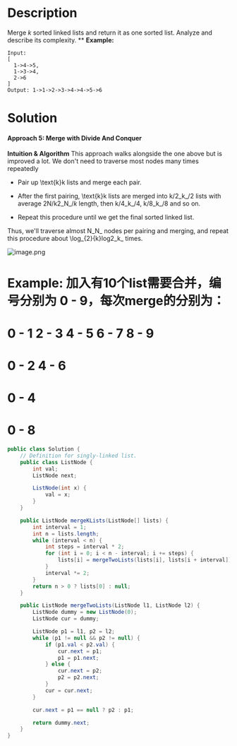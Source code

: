 # Description
Merge _k_ sorted linked lists and return it as one sorted list. Analyze and describe its complexity.
**
**Example:**
```
Input:
[
  1->4->5,
  1->3->4,
  2->6
]
Output: 1->1->2->3->4->4->5->6
```

# Solution
#### Approach 5: Merge with Divide And Conquer
**Intuition & Algorithm**
This approach walks alongside the one above but is improved a lot. We don't need to traverse most nodes many times repeatedly

- Pair up \text{k}k lists and merge each pair.

- After the first pairing, \text{k}k lists are merged into k/2_k_/2 lists with average 2N/k2_N_/_k_ length, then k/4_k_/4, k/8_k_/8 and so on.

- Repeat this procedure until we get the final sorted linked list.


Thus, we'll traverse almost N_N_ nodes per pairing and merging, and repeat this procedure about \log_{2}{k}log2_k_ times.

![image.png](https://cdn.nlark.com/yuque/0/2020/png/385742/1585669486645-96a18dbe-2933-4240-9c63-3dce1fe72a11.png#align=left&display=inline&height=378&originHeight=504&originWidth=637&size=47969&status=done&style=none&width=478)

Example:
加入有10个list需要合并，编号分别为 0 - 9，每次merge的分别为：
==========
0 - 1
2 - 3
4 - 5
6 - 7
8 - 9
==========
0 - 2
4 - 6
==========
0 - 4
==========
0 - 8
==========

```java
public class Solution {
    // Definition for singly-linked list.
    public class ListNode {
        int val;
        ListNode next;

        ListNode(int x) {
            val = x;
        }
    }

    public ListNode mergeKLists(ListNode[] lists) {
        int interval = 1;
        int n = lists.length;
        while (interval < n) {
            int steps = interval * 2;
            for (int i = 0; i < n - interval; i += steps) {
                lists[i] = mergeTwoLists(lists[i], lists[i + interval]);
            }
            interval *= 2;
        }
        return n > 0 ? lists[0] : null;
    }

    public ListNode mergeTwoLists(ListNode l1, ListNode l2) {
        ListNode dummy = new ListNode(0);
        ListNode cur = dummy;

        ListNode p1 = l1, p2 = l2;
        while (p1 != null && p2 != null) {
            if (p1.val < p2.val) {
                cur.next = p1;
                p1 = p1.next;
            } else {
                cur.next = p2;
                p2 = p2.next;
            }
            cur = cur.next;
        }

        cur.next = p1 == null ? p2 : p1;

        return dummy.next;
    }
}
```

